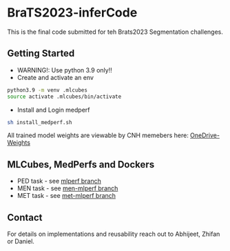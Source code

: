 # BraTS2023-inferCode
This is the final code submitted for teh Brats2023 Segmentation challenges.

## Getting Started
- WARNING!: Use python 3.9 only!!
- Create  and activate an env
```bash
python3.9 -m venv .mlcubes
source activate .mlcubes/bin/activate
```
- Install and Login medperf
```bash
sh install_medperf.sh
```

All trained model weights are viewable by CNH memebers here: [OneDrive-Weights](https://cnmc-my.sharepoint.com/:f:/g/personal/pabhijeet_childrensnational_org/EmMNukOtj3REgw5EM4AWjnABX_IPNtO2myg6LSdtAmUySw?e=SuWRtc)

## MLCubes, MedPerfs and Dockers
- PED task - see [mlperf branch](https://github.com/Precision-Medical-Imaging-Group/BraTS2023-inferCode/tree/mlperf)
- MEN task - see [men-mlperf branch](https://github.com/Precision-Medical-Imaging-Group/BraTS2023-inferCode/tree/men-mlperf)
- MET task - see [met-mlperf branch](https://github.com/Precision-Medical-Imaging-Group/BraTS2023-inferCode/tree/met-mlperf)

## Contact

For details on implementations and reusability reach out to Abhijeet, Zhifan or Daniel.
